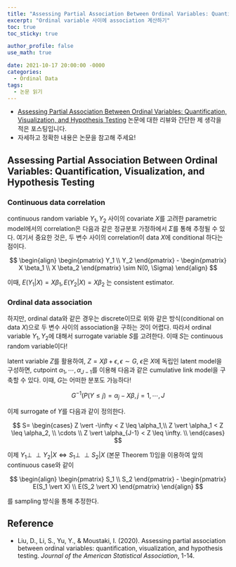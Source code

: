 ```yaml
---
title: "Assessing Partial Association Between Ordinal Variables: Quantification, Visualization, and Hypothesis Testing (논문 읽기)"
excerpt: "Ordinal variable 사이에 association 계산하기"
toc: true
toc_sticky: true

author_profile: false
use_math: true

date: 2021-10-17 20:00:00 -0000
categories: 
  - Ordinal Data
tags:
  - 논문 읽기
---
```



- [Assessing Partial Association Between Ordinal Variables: Quantification, Visualization, and Hypothesis Testing](https://www.tandfonline.com/doi/epub/10.1080/01621459.2020.1796394?needAccess=true) 논문에 대한 리뷰와 간단한 제 생각을 적은 포스팅입니다.
- 자세하고 정확한 내용은 논문을 참고해 주세요!

## Assessing Partial Association Between Ordinal Variables: Quantification, Visualization, and Hypothesis Testing

### Continuous data correlation

continuous random variable $Y_1, Y_2$ 사이의 covariate $X$를 고려한 parametric model에서의 correlation은 다음과 같은 정규분포 가정하에서 $\Sigma$를 통해 추정될 수 있다. 여기서 중요한 것은, 두 변수 사이의 correlation이 data $X$에 conditional 하다는 점이다.


$$
\begin{align}
\begin{pmatrix}  
Y_1 \\  
Y_2
\end{pmatrix} - 
\begin{pmatrix}  
X \beta_1 \\  
X \beta_2
\end{pmatrix} \sim N(0, \Sigma)
\end{align}
$$


이때, $E(Y_1 \vert X) = X\beta_1, E(Y_2 \vert X) = X \beta_2$ 는 consistent estimator.


### Ordinal data association


하지만, ordinal data와 같은 경우는 discrete이므로 위와 같은 방식(conditional on data $X$)으로 두 변수 사이의 association을 구하는 것이 어렵다. 따라서 ordinal variable $Y_1, Y_2$에 대해서 surrogate variable $S$를 고려한다. 이때 $S$는 continuous random variable이다!

latent variable $Z$를 활용하여, $Z = X\beta + \epsilon, \epsilon \sim G$, $\epsilon$은 $X$에 독립인 latent model을 구성하면, cutpoint $\alpha_1, \cdots, \alpha_{J-1}$를 이용해 다음과 같은 cumulative link model을 구축할 수 있다. 이때, $G$는 어떠한 분포도 가능하다!


$$
G^{-1}(P(Y \leq j) = \alpha_j - X\beta, j = 1,\cdots,J
$$


이제 surrogate of $Y$를 다음과 같이 정의한다.


$$
S=
\begin{cases}
Z \vert -\infty < Z \leq \alpha_1,\\
Z \vert \alpha_1 < Z \leq \alpha_2, \\
\cdots \\
Z \vert \alpha_{J-1} < Z \leq \infty. \\
\end{cases}
$$


이제 $Y_1 \perp \!\!\! \perp Y_2 \vert X \Longleftrightarrow S_1 \perp \!\!\! \perp S_2 \vert X$ (본문 Theorem 1)임을 이용하여 앞의 continuous case와 같이


$$
\begin{align}
\begin{pmatrix}  
S_1 \\  
S_2
\end{pmatrix} - 
\begin{pmatrix}  
E(S_1 \vert X) \\  
E(S_2 \vert X)
\end{pmatrix} 
\end{align}
$$


를 sampling 방식을 통해 추정한다.

## Reference 
- Liu, D., Li, S., Yu, Y., & Moustaki, I. (2020). Assessing partial association between ordinal variables: quantification, visualization, and hypothesis testing. _Journal of the American Statistical Association_, 1-14.
<!--stackedit_data:
eyJoaXN0b3J5IjpbLTE2ODg4Mjk5NTUsLTQyNjMyNTMxNV19
-->